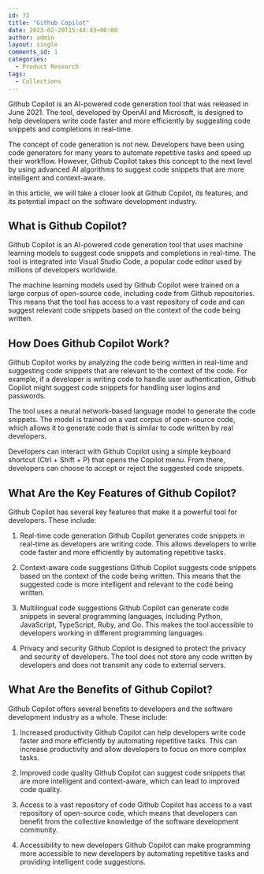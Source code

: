 ```yaml
---
id: 72
title: "Github Copilot"
date: 2023-02-20T15:44:43+00:00
author: admin
layout: single
comments_id: 1
categories:
  - Product Research
tags:
  - Collections
---
```


Github Copilot is an AI-powered code generation tool that was released in June 2021. The tool, developed by OpenAI and Microsoft, is designed to help developers write code faster and more efficiently by suggesting code snippets and completions in real-time.

The concept of code generation is not new. Developers have been using code generators for many years to automate repetitive tasks and speed up their workflow. However, Github Copilot takes this concept to the next level by using advanced AI algorithms to suggest code snippets that are more intelligent and context-aware.

In this article, we will take a closer look at Github Copilot, its features, and its potential impact on the software development industry.

## What is Github Copilot?

Github Copilot is an AI-powered code generation tool that uses machine learning models to suggest code snippets and completions in real-time. The tool is integrated into Visual Studio Code, a popular code editor used by millions of developers worldwide.

The machine learning models used by Github Copilot were trained on a large corpus of open-source code, including code from Github repositories. This means that the tool has access to a vast repository of code and can suggest relevant code snippets based on the context of the code being written.

## How Does Github Copilot Work?

Github Copilot works by analyzing the code being written in real-time and suggesting code snippets that are relevant to the context of the code. For example, if a developer is writing code to handle user authentication, Github Copilot might suggest code snippets for handling user logins and passwords.

The tool uses a neural network-based language model to generate the code snippets. The model is trained on a vast corpus of open-source code, which allows it to generate code that is similar to code written by real developers.

Developers can interact with Github Copilot using a simple keyboard shortcut (Ctrl + Shift + P) that opens the Copilot menu. From there, developers can choose to accept or reject the suggested code snippets.

## What Are the Key Features of Github Copilot?

Github Copilot has several key features that make it a powerful tool for developers. These include:

1. Real-time code generation
   Github Copilot generates code snippets in real-time as developers are writing code. This allows developers to write code faster and more efficiently by automating repetitive tasks.

2. Context-aware code suggestions
   Github Copilot suggests code snippets based on the context of the code being written. This means that the suggested code is more intelligent and relevant to the code being written.

3. Multilingual code suggestions
   Github Copilot can generate code snippets in several programming languages, including Python, JavaScript, TypeScript, Ruby, and Go. This makes the tool accessible to developers working in different programming languages.

4. Privacy and security
   Github Copilot is designed to protect the privacy and security of developers. The tool does not store any code written by developers and does not transmit any code to external servers.

## What Are the Benefits of Github Copilot?

Github Copilot offers several benefits to developers and the software development industry as a whole. These include:

1. Increased productivity
   Github Copilot can help developers write code faster and more efficiently by automating repetitive tasks. This can increase productivity and allow developers to focus on more complex tasks.

2. Improved code quality
   Github Copilot can suggest code snippets that are more intelligent and context-aware, which can lead to improved code quality.

3. Access to a vast repository of code
   Github Copilot has access to a vast repository of open-source code, which means that developers can benefit from the collective knowledge of the software development community.

4. Accessibility to new developers
   Github Copilot can make programming more accessible to new developers by automating repetitive tasks and providing intelligent code suggestions.
